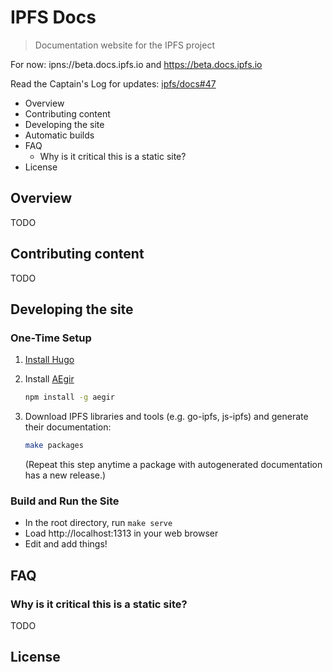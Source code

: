 # IPFS Docs

> Documentation website for the IPFS project

For now: ipns://beta.docs.ipfs.io and https://beta.docs.ipfs.io

Read the Captain's Log for updates: [ipfs/docs#47](https://github.com/ipfs/docs/issues/47)

- Overview
- Contributing content
- Developing the site
- Automatic builds
- FAQ
  - Why is it critical this is a static site?
- License


## Overview

TODO


## Contributing content

TODO


## Developing the site

### One-Time Setup

1. [Install Hugo](https://gohugo.io/)
2. Install [AEgir](https://www.npmjs.com/package/aegir)

    ```sh
    npm install -g aegir
    ```
    
3. Download IPFS libraries and tools (e.g. go-ipfs, js-ipfs) and generate their documentation:

    ```sh
    make packages
    ```
    
    (Repeat this step anytime a package with autogenerated documentation has a new release.)


### Build and Run the Site

* In the root directory, run `make serve`
* Load http://localhost:1313 in your web browser
* Edit and add things!


## FAQ

### Why is it critical this is a static site?

TODO


## License
